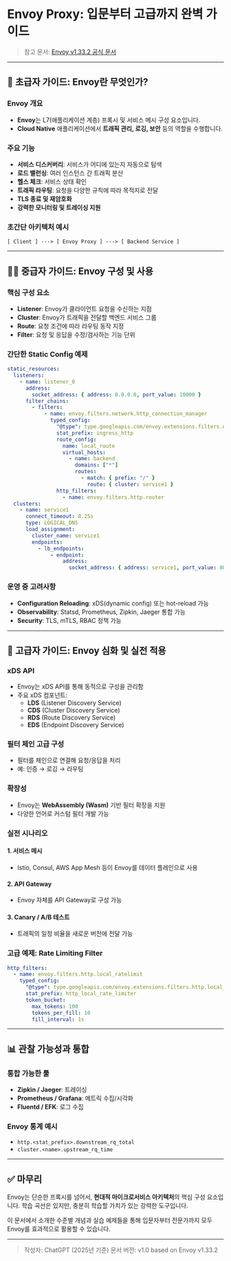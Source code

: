 # Envoy Proxy: 입문부터 고급까지 완벽 가이드

> 참고 문서: [Envoy v1.33.2 공식 문서](https://www.envoyproxy.io/docs/envoy/v1.33.2/)

---

## 🧑 초급자 가이드: Envoy란 무엇인가?

### Envoy 개요
- **Envoy**는 L7(애플리케이션 계층) 프록시 및 서비스 메시 구성 요소입니다.
- **Cloud Native** 애플리케이션에서 **트래픽 관리, 로깅, 보안** 등의 역할을 수행합니다.

### 주요 기능
- **서비스 디스커버리**: 서비스가 어디에 있는지 자동으로 탐색
- **로드 밸런싱**: 여러 인스턴스 간 트래픽 분산
- **헬스 체크**: 서비스 상태 확인
- **트래픽 라우팅**: 요청을 다양한 규칙에 따라 목적지로 전달
- **TLS 종료 및 재암호화**
- **강력한 모니터링 및 트레이싱 지원**

### 초간단 아키텍처 예시
```
[ Client ] ---> [ Envoy Proxy ] ---> [ Backend Service ]
```

---

## 🧑‍💻 중급자 가이드: Envoy 구성 및 사용

### 핵심 구성 요소
- **Listener**: Envoy가 클라이언트 요청을 수신하는 지점
- **Cluster**: Envoy가 트래픽을 전달할 백엔드 서비스 그룹
- **Route**: 요청 조건에 따라 라우팅 동작 지정
- **Filter**: 요청 및 응답을 수정/검사하는 기능 단위

### 간단한 Static Config 예제
```yaml
static_resources:
  listeners:
    - name: listener_0
      address:
        socket_address: { address: 0.0.0.0, port_value: 10000 }
      filter_chains:
        - filters:
            - name: envoy.filters.network.http_connection_manager
              typed_config:
                "@type": type.googleapis.com/envoy.extensions.filters.network.http_connection_manager.v3.HttpConnectionManager
                stat_prefix: ingress_http
                route_config:
                  name: local_route
                  virtual_hosts:
                    - name: backend
                      domains: ["*"]
                      routes:
                        - match: { prefix: "/" }
                          route: { cluster: service1 }
                http_filters:
                  - name: envoy.filters.http.router
  clusters:
    - name: service1
      connect_timeout: 0.25s
      type: LOGICAL_DNS
      load_assignment:
        cluster_name: service1
        endpoints:
          - lb_endpoints:
              - endpoint:
                  address:
                    socket_address: { address: service1, port_value: 80 }
```

### 운영 중 고려사항
- **Configuration Reloading**: xDS(dynamic config) 또는 hot-reload 가능
- **Observability**: Statsd, Prometheus, Zipkin, Jaeger 통합 가능
- **Security**: TLS, mTLS, RBAC 정책 가능

---

## 🧠 고급자 가이드: Envoy 심화 및 실전 적용

### xDS API
- Envoy는 xDS API를 통해 동적으로 구성을 관리함
- 주요 xDS 컴포넌트:
  - **LDS** (Listener Discovery Service)
  - **CDS** (Cluster Discovery Service)
  - **RDS** (Route Discovery Service)
  - **EDS** (Endpoint Discovery Service)

### 필터 체인 고급 구성
- 필터를 체인으로 연결해 요청/응답을 처리
- 예: 인증 → 로깅 → 라우팅

### 확장성
- Envoy는 **WebAssembly (Wasm)** 기반 필터 확장을 지원
- 다양한 언어로 커스텀 필터 개발 가능

### 실전 시나리오
#### 1. 서비스 메시
- Istio, Consul, AWS App Mesh 등이 Envoy를 데이터 플레인으로 사용

#### 2. API Gateway
- Envoy 자체를 API Gateway로 구성 가능

#### 3. Canary / A/B 테스트
- 트래픽의 일정 비율을 새로운 버전에 전달 가능

### 고급 예제: Rate Limiting Filter
```yaml
http_filters:
  - name: envoy.filters.http.local_ratelimit
    typed_config:
      "@type": type.googleapis.com/envoy.extensions.filters.http.local_ratelimit.v3.LocalRateLimit
      stat_prefix: http_local_rate_limiter
      token_bucket:
        max_tokens: 100
        tokens_per_fill: 10
        fill_interval: 1s
```

---

## 📊 관찰 가능성과 통합

### 통합 가능한 툴
- **Zipkin / Jaeger**: 트레이싱
- **Prometheus / Grafana**: 메트릭 수집/시각화
- **Fluentd / EFK**: 로그 수집

### Envoy 통계 예시
- `http.<stat_prefix>.downstream_rq_total`
- `cluster.<name>.upstream_rq_time`

---

## ✅ 마무리

Envoy는 단순한 프록시를 넘어서, **현대적 마이크로서비스 아키텍처**의 핵심 구성 요소입니다. 학습 곡선은 있지만, 충분히 학습할 가치가 있는 강력한 도구입니다. 

이 문서에서 소개한 수준별 개념과 실습 예제들을 통해 입문자부터 전문가까지 모두 Envoy를 효과적으로 활용할 수 있습니다.

---

> 작성자: ChatGPT (2025년 기준)
> 문서 버전: v1.0 based on Envoy v1.33.2

